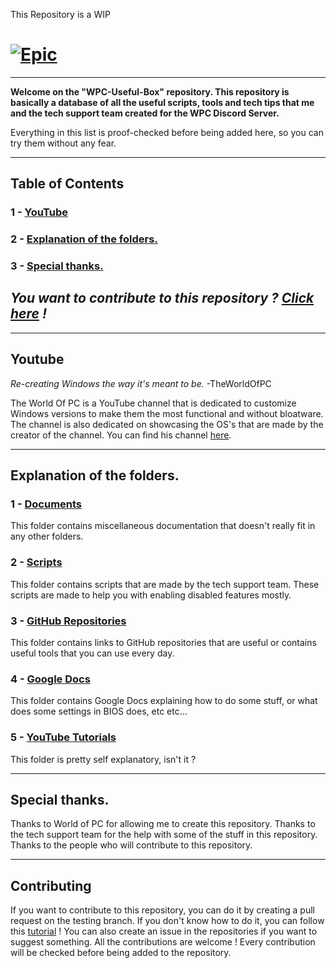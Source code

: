 This Repository is a WIP


# [![Epic](https://media.discordapp.net/attachments/1171553297442812005/1171866242966106343/main.png)](https://github.com/AzhamProdLive/WPC-Useful-Box)

---

**Welcome on the "WPC-Useful-Box" repository. This repository is basically a
database of all the useful scripts, tools and tech tips that me and the
tech support team created for the WPC Discord Server.**

Everything in this list is proof-checked before being added here, so you can try them without any fear.

---

## Table of Contents

### 1 - [YouTube](#youtube)
### 2 - [Explanation of the folders.](#explanation-of-the-folders)
### 3 - [Special thanks.](#Special-thanks)

*You want to contribute to this repository ? [Click here](#contributing) !*
---

--- 

## Youtube

*Re-creating Windows the way it's meant to be.* -TheWorldOfPC

The World Of PC is a YouTube channel that is dedicated to customize Windows versions to make them the most
functional and without bloatware. The channel is also dedicated on showcasing the OS's that are made by the
creator of the channel. You can find his channel [here](https://www.youtube.com/@TheWorldOfPC/).

---

## Explanation of the folders.

### 1 - [Documents](https://github.com/AzhamProdLive/WPC-Useful-Box/tree/main/Documents)
This folder contains miscellaneous documentation that doesn't really fit in any other folders.

### 2 - [Scripts](https://github.com/AzhamProdLive/WPC-Useful-Box/tree/main/Scripts)
This folder contains scripts that are made by the tech support team. These scripts are made to help you with enabling disabled features mostly.

### 3 - [GitHub Repositories](https://github.com/AzhamProdLive/WPC-Useful-Box/tree/main/GitHub%20Repositories)
This folder contains links to GitHub repositories that are useful or contains useful tools that you can use every day. 

### 4 - [Google Docs](https://github.com/AzhamProdLive/WPC-Useful-Box/tree/main/Google%20Docs)
This folder contains Google Docs explaining how to do some stuff, or what does some settings in BIOS does, etc etc...

### 5 - [YouTube Tutorials](https://github.com/AzhamProdLive/WPC-Useful-Box/tree/main/YouTube%20Tutorials)
This folder is pretty self explanatory, isn't it ?

---

## Special thanks.

Thanks to World of PC for allowing me to create this repository.
Thanks to the tech support team for the help with some of the stuff in this repository.
Thanks to the people who will contribute to this repository.

---

## Contributing

If you want to contribute to this repository, 
you can do it by creating a pull request on the testing branch. 
If you don't know how to do it, you can follow this [tutorial](https://www.digitalocean.com/community/tutorials/how-to-create-a-pull-request-on-github) ! 
You can also create an issue in the repositories if you want to suggest something.
All the contributions are welcome ! Every contribution will be checked before being added to the repository.
